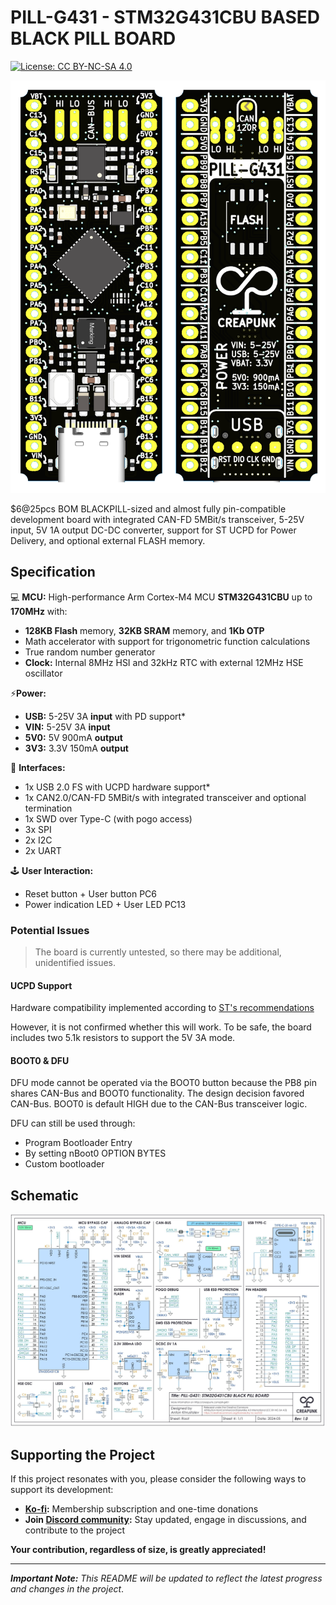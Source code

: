# PILL-G431 - STM32G431CBU BASED BLACK PILL BOARD

[![License: CC BY-NC-SA 4.0](https://img.shields.io/badge/License-CC_BY--NC--SA_4.0-lightgrey.svg)](license.md)

![](./assets/PILL-G431-preview.png)

$6@25pcs BOM BLACKPILL-sized and almost fully pin-compatible development board with integrated CAN-FD 5MBit/s transceiver, 5-25V input, 5V 1A output DC-DC converter, support for ST UCPD for Power Delivery, and optional external FLASH memory.

## Specification

💻 **MCU:** High-performance Arm Cortex-M4 MCU **STM32G431CBU** up to **170MHz** with:

- **128KB Flash** memory, **32KB SRAM** memory, and **1Kb OTP**
- Math accelerator with support for trigonometric function calculations
- True random number generator
- **Clock:** Internal 8MHz HSI and 32kHz RTC with external 12MHz HSE oscillator

⚡**Power:**

- **USB:** 5-25V 3A **input** with PD support*
- **VIN:** 5-25V 3A **input**
- **5V0:** 5V 900mA **output**
- **3V3:** 3.3V 150mA **output**

🔄 **Interfaces:**

- 1x USB 2.0 FS with UCPD hardware support*
- 1x CAN2.0/CAN-FD 5MBit/s with integrated transceiver and optional termination
- 1x SWD over Type-C (with pogo access)
- 3x SPI
- 2x I2C
- 2x UART

🕹️ **User Interaction:**

- Reset button + User button PC6
- Power indication LED + User LED PC13

### Potential Issues

> The board is currently untested, so there may be additional, unidentified issues.

#### UCPD Support

Hardware compatibility implemented according to [ST's recommendations](https://www.st.com/resource/en/application_note/dm00536349-usb-typec-power-delivery-using-stm32xx-series-mcus-and-stm32xxx-series-mpus-stmicroelectronics.pdf)

However, it is not confirmed whether this will work. To be safe, the board includes two 5.1k resistors to support the 5V 3A mode.

#### BOOT0 & DFU

DFU mode cannot be operated via the BOOT0 button because the PB8 pin shares CAN-Bus and BOOT0 functionality. The design decision favored CAN-Bus. BOOT0 is default HIGH due to the CAN-Bus transceiver logic.

DFU can still be used through:

- Program Bootloader Entry
- By setting nBoot0 OPTION BYTES
- Custom bootloader

## Schematic

![](./assets/PILL-G431-SCH.JPG)

## Supporting the Project

If this project resonates with you, please consider the following ways to support its development:

- **[Ko-fi](https://ko-fi.com/creapunk):** Membership subscription and one-time donations
- **Join [Discord community](https://discord.gg/V4aJdTja8v):** Stay updated, engage in discussions, and contribute to the project

**Your contribution, regardless of size, is greatly appreciated!** 

---

***Important Note:** This README will be updated to reflect the latest progress and changes in the project*.

